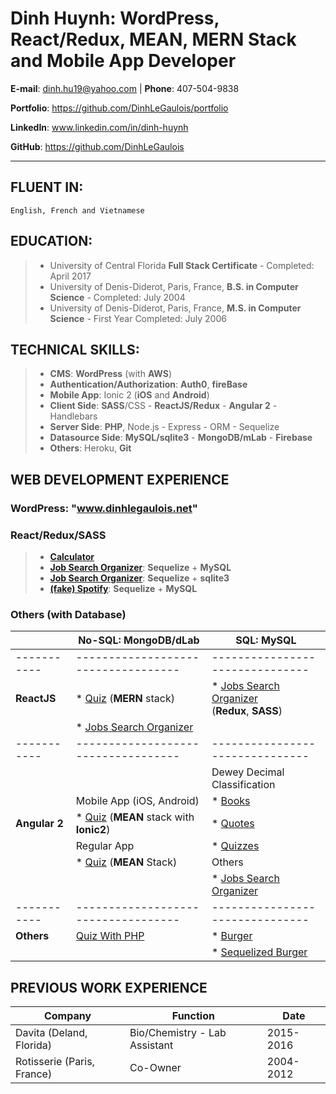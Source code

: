 # Dinh Huynh: WordPress, React/Redux, MEAN, MERN Stack and Mobile App Developer

**E-mail**: dinh.hu19@yahoo.com | **Phone**: 407-504-9838

**Portfolio**: https://github.com/DinhLeGaulois/portfolio

**LinkedIn**: www.linkedin.com/in/dinh-huynh			                         

**GitHub**: https://github.com/DinhLeGaulois

---

## FLUENT IN:		
```
English, French and Vietnamese
```

## EDUCATION:	

> * University of Central Florida **Full Stack Certificate** - Completed: April 2017
> * University of Denis-Diderot, Paris, France, **B.S. in Computer Science** - Completed: July 2004
> * University of Denis-Diderot, Paris, France, **M.S. in Computer Science** - First Year Completed: July 2006


## TECHNICAL SKILLS:		

> * **CMS**: **WordPress** (with **AWS**)
> * **Authentication/Authorization**: **Auth0**, **fireBase** <br/>
> * **Mobile App**: Ionic 2 (**iOS** and **Android**)<br/>
> * **Client Side**: **SASS**/CSS - **ReactJS/Redux** - **Angular 2** - Handlebars <br/>
> * **Server Side**: **PHP**, Node.js - Express - ORM - Sequelize <br/>
> * **Datasource Side**: **MySQL/sqlite3** - **MongoDB/mLab** - **Firebase** <br/>
> * **Others**: Heroku, **Git**  <br/>                                     

## WEB DEVELOPMENT EXPERIENCE

### WordPress: "www.dinhlegaulois.net"

### React/Redux/SASS
> * [**Calculator**](https://github.com/DinhLeGaulois/quiz_MERN_Stack)
> * [**Job Search Organizer**](https://github.com/DinhLeGaulois/job_search_react_redux_mysql_v2): **Sequelize** + **MySQL**
> * [**Job Search Organizer**](https://github.com/DinhLeGaulois/job_search_react_redux_sqlite): **Sequelize** + **sqlite3**
> * [**(fake) Spotify**](https://github.com/DinhLeGaulois/spotify_react_redux_sql_sequelize): **Sequelize** + **MySQL**

### Others (with Database)

|                | No-SQL: **MongoDB/dLab**                                                                       | SQL: **MySQL**                                                                    |
|-----------|-----------------------------------|-------------------------------|
|-----------|-----------------------------------|-------------------------------|
| **ReactJS**    |       * [Quiz](https://github.com/DinhLeGaulois/quiz_MERN_Stack) (**MERN** stack)                 | * [Jobs Search Organizer](https://github.com/DinhLeGaulois/job_search_react_redux_mysql) <br/>(**Redux**, **SASS**)                                                                                 | 
|                |       * [Jobs Search Organizer](https://github.com/DinhLeGaulois/jobs_search_organizer)           |                                                                                   |
|-----------|-----------------------------------|-------------------------------|
|                |                                                                                               | Dewey Decimal Classification                                                      |
|                | Mobile App (iOS, Android)                                                                     |      * [Books](https://github.com/DinhLeGaulois/dewey_1of5_books)                    | 
| **Angular 2**  |   * [Quiz](https://github.com/DinhLeGaulois/quiz_MobileApp) (**MEAN** stack with **Ionic2**)  |      * [Quotes](https://github.com/DinhLeGaulois/dewey_2of5_quotes)                  |
|                | Regular App                                                                                   |      * [Quizzes](https://github.com/DinhLeGaulois/dewey_3of5_quizzes)                | 
|                |   * [Quiz](https://github.com/DinhLeGaulois/quiz_MEAN_Stack) (**MEAN** Stack)                 | Others                                                                               |
|                |                                                                                               |      * [Jobs Search Organizer](https://github.com/DinhLeGaulois/job_search_mysql)    |
|-----------|-----------------------------------|-------------------------------|
|  **Others**    |  [Quiz With PHP](https://github.com/DinhLeGaulois/quiz_PHP)   |      * [Burger](https://github.com/DinhLeGaulois/week-14-burger2)                          |
|                |                                                                                               |      * [Sequelized Burger](https://github.com/DinhLeGaulois/week-15-sequelizedBurger)|


## PREVIOUS WORK EXPERIENCE

|Company|Function|Date|
|---|---|---|
| Davita (Deland, Florida) | Bio/Chemistry - Lab Assistant | 2015-2016 |	
| Rotisserie (Paris, France) | Co-Owner | 2004-2012 |
